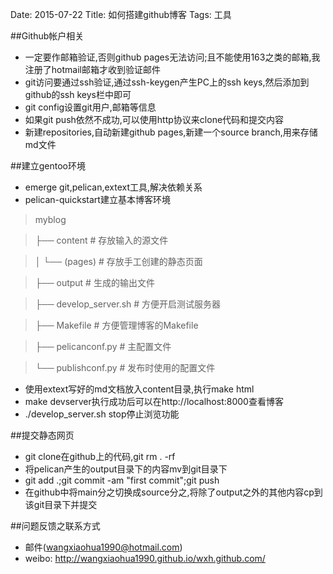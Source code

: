 Date: 2015-07-22
Title: 如何搭建github博客
Tags: 工具

##Github帐户相关
* 一定要作邮箱验证,否则github pages无法访问;且不能使用163之类的邮箱,我注册了hotmail邮箱才收到验证邮件
* git访问要通过ssh验证,通过ssh-keygen产生PC上的ssh keys,然后添加到github的ssh keys栏中即可
* git config设置git用户,邮箱等信息
* 如果git push依然不成功,可以使用http协议来clone代码和提交内容
* 新建repositories,自动新建github pages,新建一个source branch,用来存储md文件


##建立gentoo环境

* emerge git,pelican,extext工具,解决依赖关系
* pelican-quickstart建立基本博客环境
>myblog

>├── content # 存放输入的源文件

>│ └── (pages) # 存放手工创建的静态页面

>├── output # 生成的输出文件

>├── develop_server.sh # 方便开启测试服务器

>├── Makefile # 方便管理博客的Makefile

>├── pelicanconf.py # 主配置文件

>└── publishconf.py # 发布时使用的配置文件

* 使用extext写好的md文档放入content目录,执行make html
* make devserver执行成功后可以在http://localhost:8000查看博客
* ./develop_server.sh stop停止浏览功能


##提交静态网页
* git clone在github上的代码,git rm . -rf
* 将pelican产生的output目录下的内容mv到git目录下
* git add .;git commit -am "first commit";git push
* 在github中将main分之切换成source分之,将除了output之外的其他内容cp到该git目录下并提交


##问题反馈之联系方式
* 邮件(wangxiaohua1990@hotmail.com)
* weibo: http://wangxiaohua1990.github.io/wxh.github.com/
